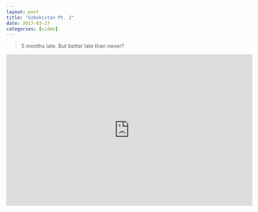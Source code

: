 ```yaml
---
layout: post
title: "Uzbekistan Pt. 2"
date: 2017-03-27
categories: [video]
---
```

> 5 months late. But better late than never?

<div class="video-responsive">
<iframe width="650" height="400" src="https://www.youtube.com/embed/HyKvhy9Xn40?ecver=1" frameborder="0" allowfullscreen></iframe>
</div>
